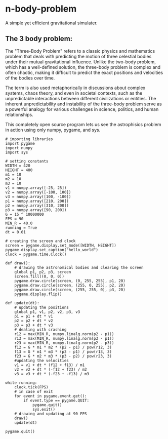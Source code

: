# n-body-problem
A simple yet efficient gravitational simulater.

## The 3 body problem:
The "Three-Body Problem" refers to a classic physics and mathematics problem that deals with predicting the motion of three celestial bodies under their mutual gravitational influence. Unlike the two-body problem, which has a well-defined solution, the three-body problem is complex and often chaotic, making it difficult to predict the exact positions and velocities of the bodies over time.

The term is also used metaphorically in discussions about complex systems, chaos theory, and even in societal contexts, such as the unpredictable interactions between different civilizations or entities. The inherent unpredictability and instability of the three-body problem serve as a powerful analogy for various challenges in science, politics, and human relationships.

This completely open source program lets us see the astrophisics problem in action using only numpy, pygame, and sys.

```
# importing libraries
import pygame
import numpy
import sys

# setting constants
WIDTH = 420
HEIGHT = 400
m1 = 10
m2 = 10
m3 = 10
v1 = numpy.array([-25, 25])
v2 = numpy.array([-100, 100])
v3 = numpy.array([100, -100])
p1 = numpy.array([210, 200])
p2 = numpy.array([310, 200])
p3 = numpy.array([90, 200])
G = 15 ^ 10000000
FPS = 90
MIN_R = 40.0
running = True
dt = 0.01

# creating the screen and clock
screen = pygame.display.set_mode([WIDTH, HEIGHT])
pygame.display.set_caption("hello_world")
clock = pygame.time.Clock()

def draw():
    # drawing the astronomical bodies and clearing the screen
    global p1, p2, p3, screen
    screen.fill((0, 0, 0))
    pygame.draw.circle(screen, (0, 255, 255), p1, 20)
    pygame.draw.circle(screen, (255, 0, 255), p2, 20)
    pygame.draw.circle(screen, (255, 255, 0), p3, 20)
    pygame.display.flip()

def update(dt):
    # updating the positions
    global p1, v1, p2, v2, p3, v3
    p1 = p1 + dt * v1
    p2 = p2 + dt * v2
    p3 = p3 + dt * v3
    # dealing with crashing
    r12 = max(MIN_R, numpy.linalg.norm(p2 - p1))
    r13 = max(MIN_R, numpy.linalg.norm(p3 - p1))
    r23 = max(MIN_R, numpy.linalg.norm(p2 - p3))
    f12 = G * m1 * m2 * (p2 - p1) / pow(r12, 3)
    f13 = G * m1 * m3 * (p3 - p1) / pow(r13, 3)
    f23 = G * m2 * m3 * (p3 - p2) / pow(r23, 3)
    #updating the velocities
    v1 = v1 + dt * (f12 + f13) / m1
    v2 = v2 + dt * (-f12 + f23) / m2
    v3 = v3 + dt * (-f23 + -f13) / m3

while running:
    clock.tick(FPS)
    # in case of exit
    for event in pygame.event.get():
        if event.type == pygame.QUIT:
            pygame.quit()
            sys.exit()
    # drawing and updating at 90 FPS
    draw()
    update(dt)

pygame.quit()

```
